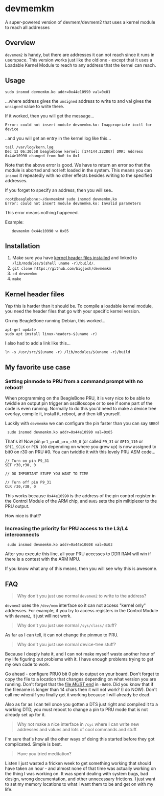 # devmemkm
A super-powered version of devmem/devmem2 that uses a kernel module to reach all addresses

## Overview

`devemem2` is handy, but there are addresses it can not reach since it runs in userspace. This version works just like the old one - except that it uses a Loadable Kernel Module to reach to any address that the kernel can reach.

## Usage

```
sudo insmod devmemkm.ko addr=0x44e10990 val=0x01
```

...where address gives the `unsigned` address to write to and val gives the `unsigned` value to write there.

If it worked, then you will get the message...
```
Error: could not insert module devmemkm.ko: Inappropriate ioctl for device
```
..and you will get an entry in the kernel log like this...
```
tail /var/log/kern.log
Dec 13 06:30:58 beaglebone kernel: [174144.222807] DMK: Address 0x44e10990 changed from 0x0 to 0x1
```

Note that the above error is good. We have to return an error so that the module is aborted and not left loaded in the system. This means you can `insmod` it repeatedly with no other effects besides writing to the specified addresses. 

If you forget to specify an address, then you will see..
```
root@beaglebone:~/devmemkm# sudo insmod devmemkm.ko
Error: could not insert module devmemkm.ko: Invalid parameters
```
This error means nothing happened. 

Example:

       devmemkm 0x44e10990 w 0x05


## Installation

1. Make sure you have [kernel header files installed](https://www.google.com/search?q=install+kernel+header+files&oq=install+kernel+header+files) and linked to `/lib/modules/$(shell uname -r)/build/`. 
1. `git clone https://github.com/bigjosh/devmemkm`
2. `cd devmemkm`
3. `make`


## Kernel header files

Yep this is harder than it should be. To compile a loadable kernel module, you need the header files that go with your specific kernel version.

On my BeagleBone running Debian, this worked...
```
apt-get update
sudo apt install linux-headers-$(uname -r)
```

I also had to add a link like this...
```
ln -s /usr/src/$(uname -r) /lib/modules/$(uname -r)/build
```

## My favorite use case

### Setting pinmode to PRU from a command prompt with no reboot!

When programming on the BeagleBone PRU, it is very nice to be able to twiddle an output pin trigger an oscilloscope or to see if some part of the code is even running. Normally to do this you'd need to make a device tree overlay, compile it, install it, reboot, and then kill yourself. 

Luckily with `devmemkm` we can configure the pin faster than you can say `SBBO`!

```
 sudo insmod devmemkm.ko addr=0x44e10990 val=0x05
```

That's it! Now pin `pr1_pru0_pru_r30_0` (or called `P9_31` or `GPIO_110` or `SPI1_SCLK` or `PIN 100` depending on where you grew up) is now assigned to bit0 on r30 on PRU #0. You can twiddle it with this lovely PRU ASM code...

```
// Turn on pin P9_31	
SET r30,r30, 0	

// DO IMPORTANT STUFF YOU WANT TO TIME

// Turn off pin P9_31
CLR r30,r30, 0
```

This works because `0x44e10990` is the address of the pin control register in the Control Module of the ARM chip, and `0x05` sets the pin miltiplexer to the PRU output.

How nice is that!?

### Increasing the priority for PRU access to the L3/L4 interconnects

```
 sudo insmod devmemkm.ko addr=0x44e10608 val=0x03
```

After you execute this line, all your PRU accesses to DDR RAM will win if there is a contest with the ARM MPU. 

If you know what any of this means, then you will see why this is awesome. 

## FAQ

> Why don't you just use normal `devemem2` to write to the address?

`devmem2` uses the `/dev/mem` interface so it can not access "kernel only" addresses. For example, if you try to access registers in the Control Module with `devmem2`, it just will not work. 

> Why don't you just use normal `/sys/class/` stuff?

As far as I can tell, it can not change the pinmux to PRU. 

> Why don't you just use normal device-tree stuff?

Because I deeply hate it, and I can not make myself waste another hour of my life figuring out problems with it. I have enough problems trying to get my own code to work.

Go ahead - configure PRU0 bit 0 pin to output on your board. Don't forget to copy the file to a location that changes depending on what version you are running. Don't forget that the [file *MUST* end](https://vadl.github.io/beagleboneblack/2016/07/29/setting-up-bbb-gpio#dtc-and-compiling-custom-overlays:~:text=Be%20sure%20to%20put%20the%20new,LOADED%20PROPERLY%20BY%20THE%20CAPE%20MANAGER!) in `-0A00`. Did you know that if the filename is longer than 14 chars then it will not work? (I do NOW). Don't call me when/if you finally get it working because I will already be dead.

Also as far as I can tell once you gotten a DTS just right and compiled it to a working DTD, you must reboot to change a pin to PRU mode that is not already set up for it. 

> Why not make a nice interface in `/sys` where I can write new addresses and values and lots of cool commands and stuff.

I'm sure that's how all the other ways of doing this started before they got complicated. Simple is best.

> Have you tried meditation? 

Listen I just wasted a fricken week to get something working that should have taken an hour - and almost none of that time was actually working on the thing I was working on. It was spent dealing with system bugs, bad design, wrong documentation, and other unnecessary frictions. I just want to set my memory locations to what I want them to be and get on with my life. 